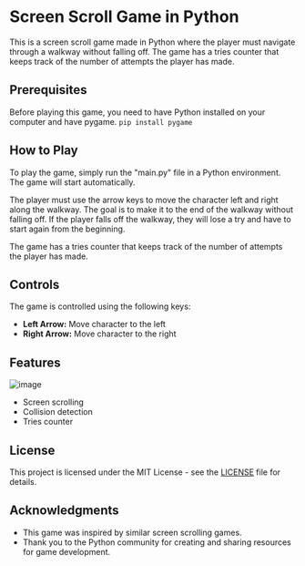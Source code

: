 # Screen Scroll Game in Python

This is a screen scroll game made in Python where the player must navigate through a walkway without falling off. The game has a tries counter that keeps track of the number of attempts the player has made. 

## Prerequisites

Before playing this game, you need to have Python installed on your computer and have pygame. 
`pip install pygame`

## How to Play

To play the game, simply run the "main.py" file in a Python environment. The game will start automatically.

The player must use the arrow keys to move the character left and right along the walkway. The goal is to make it to the end of the walkway without falling off. If the player falls off the walkway, they will lose a try and have to start again from the beginning. 

The game has a tries counter that keeps track of the number of attempts the player has made.

## Controls

The game is controlled using the following keys:

- **Left Arrow:** Move character to the left
- **Right Arrow:** Move character to the right

## Features
![image](https://user-images.githubusercontent.com/22949648/229007349-2ad67665-8789-46cc-8e91-831dc74bf3d1.png)

- Screen scrolling
- Collision detection
- Tries counter

## License

This project is licensed under the MIT License - see the [LICENSE](LICENSE) file for details.

## Acknowledgments

- This game was inspired by similar screen scrolling games.
- Thank you to the Python community for creating and sharing resources for game development.


